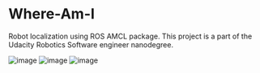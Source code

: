 # Where-Am-I
Robot localization using ROS AMCL package.
This project is a part of the Udacity Robotics Software engineer nanodegree.

![image](https://user-images.githubusercontent.com/92162018/204098335-e044a5de-0cff-498b-9992-8fd1c96a2d06.png)
![image](https://user-images.githubusercontent.com/92162018/204098338-d85ba606-c717-491a-a5c3-a8e75a07bea8.png)
![image](https://user-images.githubusercontent.com/92162018/204098344-52d1580f-9cef-478b-89b9-cd3871c9b055.png)


